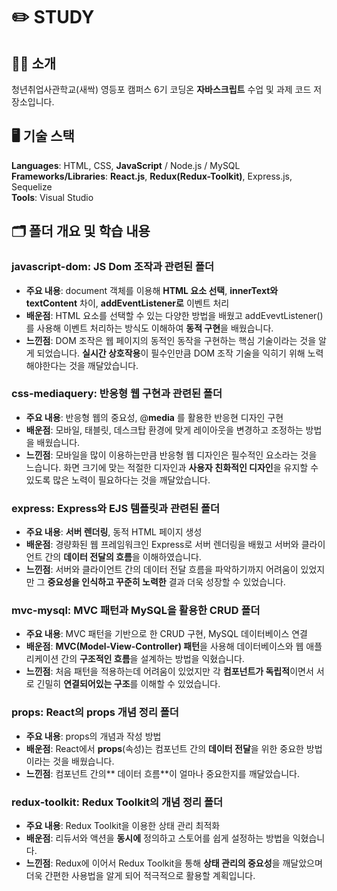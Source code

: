 # ✏️ STUDY

## 👋🏻 소개
청년취업사관학교(새싹) 영등포 캠퍼스 6기 코딩온 **자바스크립트** 수업 및 과제 코드 저장소입니다.

## 🖥️ 기술 스택
**Languages**: HTML, CSS, **JavaScript** / Node.js / MySQL <br>
**Frameworks/Libraries**: **React.js**, **Redux(Redux-Toolkit)**, Express.js, Sequelize <br>
**Tools**: Visual Studio

## 🗂️ 폴더 개요 및 학습 내용
### javascript-dom: JS Dom 조작과 관련된 폴더
- **주요 내용**: document 객체를 이용해 **HTML 요소 선택**, **innerText와** **textContent** 차이, **addEventListener로** 이벤트 처리
- **배운점**: HTML 요소를 선택할 수 있는 다양한 방법을 배웠고 addEvevtListener()를 사용해 이벤트 처리하는 방식도 이해하여 **동적 구현**을 배웠습니다.
- **느낀점**: DOM 조작은 웹 페이지의 동적인 동작을 구현하는 핵심 기술이라는 것을 알게 되었습니다. **실시간 상호작용**이 필수인만큼 DOM 조작 기술을 익히기 위해 노력해야한다는 것을 깨달았습니다.

### css-mediaquery: 반응형 웹 구현과 관련된 폴더
- **주요 내용**: 반응형 웹의 중요성, @**media** 를 활용한 반응현 디자인 구현
- **배운점**: 모바일, 태블릿, 데스크탑 환경에 맞게 레이아웃을 변경하고 조정하는 방법을 배웠습니다.
- **느낀점**: 모바일을 많이 이용하는만큼 반응형 웹 디자인은 필수적인 요소라는 것을 느습니다. 화면 크기에 맞는 적절한 디자인과 **사용자 친화적인 디자인**을 유지할 수 있도록 많은 노력이 필요하다는 것을 깨달았습니다.

### express: Express와 EJS 템플릿과 관련된 폴더
- **주요 내용**: **서버 렌더링**, 동적 HTML 페이지 생성
- **배운점**: 경량화된 웹 프레임워크인 Express로 서버 렌더링을 배웠고 서버와 클라이언트 간의 **데이터 전달의 흐름**을 이해하였습니다.
- **느낀점**: 서버와 클라이언트 간의 데이터 전달 흐름을 파악하기까지 어려움이 있었지만 그 **중요성을 인식하고 꾸준히 노력한** 결과 더욱 성장할 수 있었습니다.

### mvc-mysql: MVC 패턴과 MySQL을 활용한 CRUD 폴더
- **주요 내용**: MVC 패턴을 기반으로 한 CRUD 구현, MySQL 데이터베이스 연결
- **배운점**: **MVC(Model-View-Controller) 패턴**을 사용해 데이터베이스와 웹 애플리케이션 간의 **구조적인 흐름**을 설계하는 방법을 익혔습니다.
- **느낀점**: 처음 패턴을 적용하는데 어려움이 있었지만 각 **컴포넌트가 독립적**이면서 서로 긴밀히 **연결되어있는 구조**를 이해할 수 있었습니다.

### props: React의 props 개념 정리 폴더
- **주요 내용**: props의 개념과 작성 방법
- **배운점**: React에서 **props**(속성)는 컴포넌트 간의 **데이터 전달**을 위한 중요한 방법이라는 것을 배웠습니다.
- **느낀점**: 컴포넌트 간의** 데이터 흐름**이 얼마나 중요한지를 깨달았습니다.

### redux-toolkit: Redux Toolkit의 개념 정리 폴더
- **주요 내용**: Redux Toolkit을 이용한 상태 관리 최적화
- **배운점**: 리듀서와 액션을 **동시에** 정의하고 스토어를 쉽게 설정하는 방법을 익혔습니다.
- **느낀점**: Redux에 이어서 Redux Toolkit을 통해 **상태 관리의 중요성**을 깨달았으며 더욱 간편한 사용법을 알게 되어 적극적으로 활용할 계획입니다.
